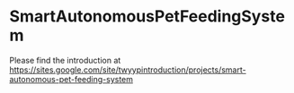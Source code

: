 # SmartAutonomousPetFeedingSystem
Please find the introduction at https://sites.google.com/site/twyypintroduction/projects/smart-autonomous-pet-feeding-system
